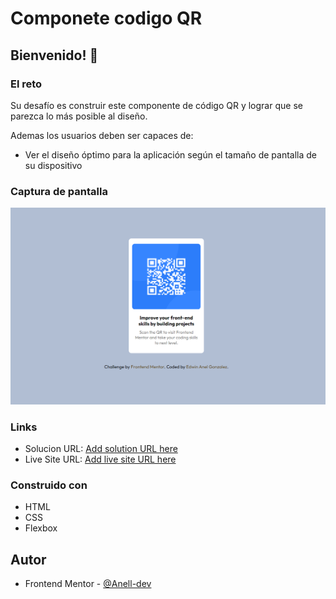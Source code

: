 # Componete codigo QR

## Bienvenido! 👋

### El reto

Su desafío es construir este componente de código QR y lograr que se parezca lo más posible al diseño.

Ademas los usuarios deben ser capaces de:

- Ver el diseño óptimo para la aplicación según el tamaño de pantalla de su dispositivo

### Captura de pantalla

![](./images/reto%202%20-%20resultado%20final.png)

### Links

- Solucion URL: [Add solution URL here](https://your-solution-url.com)
- Live Site URL: [Add live site URL here](https://your-live-site-url.com)

### Construido con

- HTML
- CSS
- Flexbox

## Autor

- Frontend Mentor - [@Anell-dev](https://www.frontendmentor.io/profile/yourusername)
